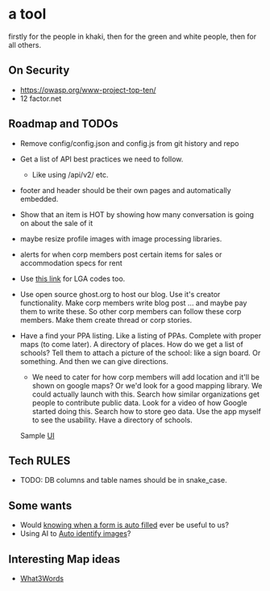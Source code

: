 # a tool
firstly for the people in khaki, then for the green and white people, then for all others.

## On Security
* https://owasp.org/www-project-top-ten/
* 12 factor.net


## Roadmap and TODOs
* Remove config/config.json and config.js from git history and repo
* Get a list of API best practices we need to follow.
  * Like using /api/v2/ etc.
* footer and header should be their own pages and automatically embedded.
* Show that an item is HOT by showing how many conversation is going on about the sale of it
* maybe resize profile images with image processing libraries.
* alerts for when corp members post certain items for sales or accommodation specs for rent
* Use [this link](https://www.crusaderpensions.com/download/local_govt_codes_.pdf) for LGA codes too.
* Use open source ghost.org to host our blog. Use it's creator functionality. Make corp members write blog post ... and maybe pay them to write these. So other corp members can follow these corp members. Make them create thread or corp stories.
* Have a find your PPA listing. Like a listing of PPAs. Complete with proper maps (to come later). A directory of places. How do we get a list of schools? Tell them to attach a picture of the school: like a sign board. Or something. And then we can give directions.
  * We need to cater for how corp members will add location and it'll be shown on google maps? Or we'd look for a good mapping library. We could actually launch with this. Search how similar organizations get people to contribute public data. Look for a video of how Google started doing this. Search how to store geo data. Use the app myself to see the usability. Have a directory of schools.

  Sample [UI](https://www.behance.net/gallery/137205503/New-Roots-Finding-rental-homes-app/modules/775936229)

## Tech RULES
* TODO: DB columns and table names should be in snake_case.

## Some wants
* Would [knowing when a form is auto filled](https://material.angular.io/cdk/text-field/overview) ever be useful to us?
* Using AI to [Auto identify images](https://aihub.cloud.google.com/p/products%2F150687a7-cb7c-4066-899d-ebfbc0aac5d3)?


## Interesting Map ideas
* [What3Words](https://what3words.com/)